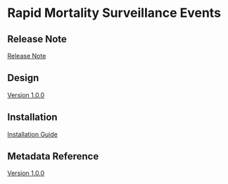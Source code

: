 # Rapid Mortality Surveillance Events

## Release Note

[Release Note](#crvs-rmse-release-note)

## Design

[Version 1.0.0](#crvs-rmse-design)

## Installation

[Installation Guide](#crvs-rmse-installation)

## Metadata Reference

[Version 1.0.0](https://packages.dhis2.org/en/CRVS_RMSE/1.0.0/DHIS2.36/CRVS_RMSE_COMPLETE_1.0.0_DHIS2.36.xlsx)
